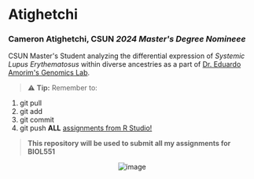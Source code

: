 # Atighetchi
### Cameron Atighetchi, CSUN _**2024 Master's Degree Nomineee**_
CSUN Master's Student analyzing the differential expression of _Systemic Lupus Erythematosus_ within diverse ancestries as a part of [Dr. Eduardo Amorim's Genomics Lab](https://www.amorimlab.com/).

> :warning: **Tip:** Remember to:
1. git pull
2. git add 
3. git commit
4. git push **ALL** <ins>assignments from R Studio!</ins>


>**This repository will be used to submit all my assignments for BIOL551** 






<p align="center">
  <img src="https://pbs.twimg.com/media/Evp7s0cWQAAq4ve?format=jpg&name=small" alt="image">

